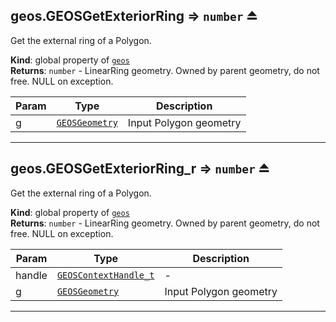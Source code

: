 <a name="exp_module_geos--geos.GEOSGetExteriorRing"></a>

## geos.GEOSGetExteriorRing ⇒ <code>number</code> ⏏
Get the external ring of a Polygon.

**Kind**: global property of [<code>geos</code>](/typedefs-enums/typedefs-enums.html#module_geos)  
**Returns**: <code>number</code> - LinearRing geometry. Owned by parent geometry, do not free. NULL on exception.  

| Param | Type | Description |
| --- | --- | --- |
| g | [<code>GEOSGeometry</code>](/typedefs-enums/typedefs-enums.html#GEOSGeometry) | Input Polygon geometry |


---
<a name="exp_module_geos--geos.GEOSGetExteriorRing_r"></a>

## geos.GEOSGetExteriorRing\_r ⇒ <code>number</code> ⏏
Get the external ring of a Polygon.

**Kind**: global property of [<code>geos</code>](/typedefs-enums/typedefs-enums.html#module_geos)  
**Returns**: <code>number</code> - LinearRing geometry. Owned by parent geometry, do not free. NULL on exception.  

| Param | Type | Description |
| --- | --- | --- |
| handle | [<code>GEOSContextHandle\_t</code>](/typedefs-enums/typedefs-enums.html#GEOSContextHandle_t) | - |
| g | [<code>GEOSGeometry</code>](/typedefs-enums/typedefs-enums.html#GEOSGeometry) | Input Polygon geometry |


---
